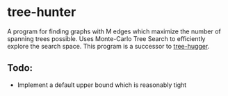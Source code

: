 # tree-hunter

A program for finding graphs with M edges which maximize the number of spanning trees possible.
Uses Monte-Carlo Tree Search to efficiently explore the search space.
This program is a successor to [tree-hugger](https://github.com/AarSeBail/tree-hugger).

## Todo:
- Implement a default upper bound which is reasonably tight
